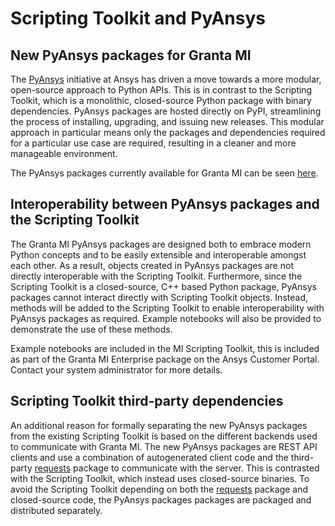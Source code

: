# Scripting Toolkit and PyAnsys

<a id="new-pyansys-packages-for-granta-mi"></a>

## New PyAnsys packages for Granta MI

The [PyAnsys](https://docs.pyansys.com/) initiative at Ansys has driven a move towards a more modular, open-source approach to
Python APIs. This is in contrast to the Scripting Toolkit, which is a monolithic, closed-source
Python package with binary dependencies. PyAnsys packages are hosted directly on PyPI, streamlining
the process of installing, upgrading, and issuing new releases. This modular approach in particular
means only the packages and dependencies required for a particular use case are required, resulting
in a cleaner and more manageable environment.

The PyAnsys packages currently available for Granta MI can be seen [here](https://grantami.docs.pyansys.com/).

<a id="interoperability-between-pyansys-packages-and-the-scripting-toolkit"></a>

## Interoperability between PyAnsys packages and the Scripting Toolkit

The Granta MI PyAnsys packages are designed both to embrace modern Python concepts and to be easily
extensible and interoperable amongst each other. As a result, objects created in PyAnsys packages
are not directly interoperable with the Scripting Toolkit. Furthermore, since the Scripting
Toolkit is a closed-source, C++ based Python package, PyAnsys packages cannot interact directly with
Scripting Toolkit objects. Instead, methods will be added to the Scripting Toolkit to enable
interoperability with PyAnsys packages as required. Example notebooks will also be provided to
demonstrate the use of these methods.

Example notebooks are included in the MI Scripting Toolkit, this is
included as part of the Granta MI Enterprise package on the Ansys Customer Portal. Contact
your system administrator for more details.

<a id="scripting-toolkit-third-party-dependencies"></a>

## Scripting Toolkit third-party dependencies

An additional reason for formally separating the new PyAnsys packages from the existing Scripting
Toolkit is based on the different backends used to communicate with Granta MI. The new PyAnsys
packages are REST API clients and use a combination of autogenerated client code and the third-party
[requests](https://requests.readthedocs.io/en/latest/) package to communicate with the server. This is contrasted with the Scripting Toolkit,
which instead uses closed-source binaries. To avoid the Scripting Toolkit depending on both the
[requests](https://requests.readthedocs.io/en/latest/) package and closed-source code, the PyAnsys packages packages are packaged and
distributed separately.
